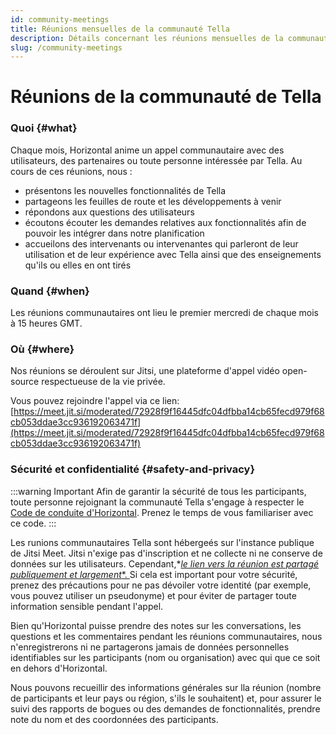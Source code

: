 ```yaml
---
id: community-meetings
title: Réunions mensuelles de la communauté Tella
description: Détails concernant les réunions mensuelles de la communauté Tella
slug: /community-meetings
---
```


# Réunions de la communauté de Tella

### Quoi {#what}

Chaque mois, Horizontal anime un appel communautaire avec des utilisateurs, des partenaires ou toute personne intéressée par Tella. Au cours de ces réunions, nous :

-   présentons les nouvelles fonctionnalités de Tella
-   partageons les feuilles de route et les développements à venir
-   répondons aux questions des utilisateurs
-   écoutons écouter les demandes relatives aux fonctionnalités afin de pouvoir les intégrer dans notre planification
-   accueilons des intervenants ou intervenantes qui parleront de leur utilisation et de leur expérience avec Tella ainsi que des enseignements qu'ils ou elles en ont tirés

### Quand {#when}

Les réunions communautaires ont lieu le premier mercredi de chaque mois à 15 heures GMT.



### Où {#where}

Nos réunions se déroulent sur Jitsi, une plateforme d'appel vidéo open-source respectueuse de la vie privée.

Vous pouvez rejoindre l'appel via ce lien:[https://meet.jit.si/moderated/72928f9f16445dfc04dfbba14cb65fecd979f68cb053ddae3cc936192063471f](https://meet.jit.si/moderated/72928f9f16445dfc04dfbba14cb65fecd979f68cb053ddae3cc936192063471f)

### Sécurité et confidentialité {#safety-and-privacy}

:::warning Important
Afin de garantir la sécurité de tous les participants, toute personne rejoignant la communauté Tella s'engage à respecter le [Code de conduite d'Horizontal](https://horizontal-org.slite.com/app/docs/E33mV5cWaJhd8x/Horizontal-Code-of-Conduct). Prenez le temps de vous familiariser avec ce code.
:::

Les runions communautaires Tella sont hébergeés sur l'instance publique de Jitsi Meet. Jitsi n'exige pas d'inscription et ne collecte ni ne conserve de données sur les utilisateurs. Cependant,*<u>*le lien vers la réunion est partagé publiquement et largement**. </u>Si cela est important pour votre sécurité, prenez des précautions pour ne pas dévoiler votre identité  (par exemple, vous pouvez utiliser un pseudonyme) et pour éviter de partager toute information sensible pendant l'appel.

Bien qu'Horizontal puisse prendre des notes sur les conversations, les questions et les commentaires pendant les réunions communautaires, nous n'enregistrerons ni ne partagerons jamais de données personnelles identifiables sur les participants (nom ou organisation) avec qui que ce soit en dehors d'Horizontal.

Nous pouvons recueillir des informations générales sur lla réunion (nombre de participants et leur pays ou région, s'ils le souhaitent) et, pour assurer le suivi des rapports de bogues ou des demandes de fonctionnalités, prendre note du nom et des coordonnées des participants.